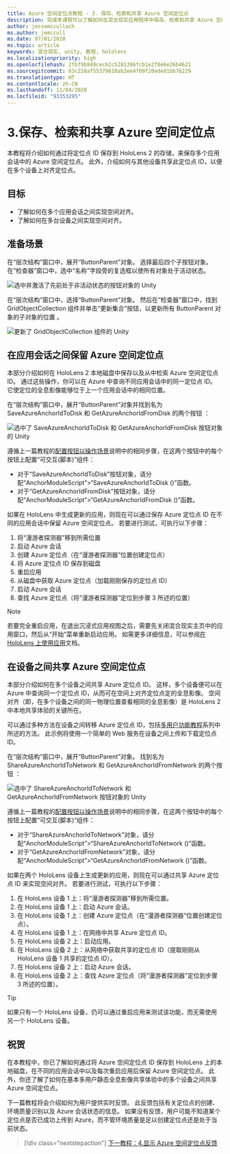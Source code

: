 ```yaml
---
title: Azure 空间定位点教程 - 3. 保存、检索和共享 Azure 空间定位点
description: 完成本课程可以了解如何在混合现实应用程序中保存、检索和共享 Azure 空间定位点。
author: jessemcculloch
ms.author: jemccull
ms.date: 07/01/2020
ms.topic: article
keywords: 混合现实, unity, 教程, hololens
ms.localizationpriority: high
ms.openlocfilehash: 2fbf9b849cec62c5281396fcb1e2f8e6e26b4621
ms.sourcegitcommit: 63c228af55379810ab2ee4f09f20eded1bb76229
ms.translationtype: HT
ms.contentlocale: zh-CN
ms.lasthandoff: 11/04/2020
ms.locfileid: "93353295"
---
```

# <a name="3-saving-retrieving-and-sharing-azure-spatial-anchors"></a>3.保存、检索和共享 Azure 空间定位点

本教程将介绍如何通过将定位点 ID 保存到 HoloLens 2 的存储，来保存多个应用会话中的 Azure 空间定位点。 此外，介绍如何与其他设备共享此定位点 ID，以便在多个设备上对齐定位点。

## <a name="objectives"></a>目标

* 了解如何在多个应用会话之间实现空间对齐。
* 了解如何在多台设备之间实现空间对齐。

## <a name="preparing-the-scene"></a>准备场景

在“层次结构”窗口中，展开“ButtonParent”对象。 选择最后四个子按钮对象。 在“检查器”窗口中，选中“名称”字段旁的复选框以使所有对象处于活动状态。

![选中并激活了先前处于非活动状态的按钮对象的 Unity](images/mr-learning-asa/asa-03-section1-step1-1.png)

在“层次结构”窗口中，选择“ButtonParent”对象。 然后在“检查器”窗口中，找到 GridObjectCollection 组件并单击“更新集合”按钮，以更新所有 ButtonParent 对象的子对象的位置  。

![更新了 GridObjectCollection 组件的 Unity](images/mr-learning-asa/asa-03-section1-step1-2.png)

## <a name="persisting-azure-spatial-anchors-between-app-sessions"></a>在应用会话之间保留 Azure 空间定位点

本部分介绍如何在 HoloLens 2 本地磁盘中保存以及从中检索 Azure 空间定位点 ID。 通过这些操作，你可以在 Azure 中查询不同应用会话中的同一定位点 ID。 它使定位的全息影像能够位于上一个应用会话中的相同位置。

在“层次结构”窗口中，展开“ButtonParent”对象并找到名为 SaveAzureAnchorIdToDisk 和 GetAzureAnchorIdFromDisk 的两个按钮  ：

![选中了 SaveAzureAnchorIdToDisk 和 GetAzureAnchorIdFromDisk 按钮对象的 Unity](images/mr-learning-asa/asa-03-section2-step1-1.png)

遵循上一篇教程的[配置按钮以操作场景](mr-learning-asa-02.md#configuring-the-buttons-to-operate-the-scene)说明中的相同步骤，在这两个按钮中的每个按钮上配置“可交互(脚本)”组件：

* 对于“SaveAzureAnchorIdToDisk”按钮对象，请分配“AnchorModuleScript”>“SaveAzureAnchorIdToDisk ()”函数。 
* 对于“GetAzureAnchorIdFromDisk”按钮对象，请分配“AnchorModuleScript”>“GetAzureAnchorIdFromDisk ()”函数。 

如果在 HoloLens 中生成更新的应用，则现在可以通过保存 Azure 定位点 ID 在不同的应用会话中保留 Azure 空间定位点。 若要进行测试，可执行以下步骤：

1. 将“漫游者探测器”移到所需位置
2. 启动 Azure 会话
3. 创建 Azure 定位点（在“漫游者探测器”位置创建定位点）
4. 将 Azure 定位点 ID 保存到磁盘
5. 重启应用
6. 从磁盘中获取 Azure 定位点（加载刚刚保存的定位点 ID）
7. 启动 Azure 会话
8. 查找 Azure 定位点（将“漫游者探测器”定位到步骤 3 所述的位置）

> [!NOTE]
> 若要完全重启应用，在退出沉浸式应用视图之后，需要先关闭混合现实主页中的应用窗口，然后从“开始”菜单重新启动应用。 如需更多详细信息，可以参阅[在 HoloLens 上使用应用](https://docs.microsoft.com/hololens/holographic-home#using-apps-on-hololens)文档。

## <a name="sharing-azure-spatial-anchors-between-devices"></a>在设备之间共享 Azure 空间定位点

本部分介绍如何在多个设备之间共享 Azure 定位点 ID。 这样，多个设备便可以在 Azure 中查询同一个定位点 ID，从而可在空间上对齐定位点定的全息影像。 空间对齐（即，在多个设备之间的同一物理位置查看相同的全息影像）是 HoloLens 2 中本地共享体验的关键所在。

可以通过多种方法在设备之间转移 Azure 定位点 ID，包括[多用户功能教程](mr-learning-sharing-02.md)系列中所述的方法。 此示例将使用一个简单的 Web 服务在设备之间上传和下载定位点 ID。

在“层次结构”窗口中，展开“ButtonParent”对象。   找到名为 ShareAzureAnchorIdToNetwork 和 GetAzureAnchorIdFromNetwork 的两个按钮 ：

![选中了 ShareAzureAnchorIdToNetwork 和 GetAzureAnchorIdFromNetwork 按钮对象的 Unity](images/mr-learning-asa/asa-03-section3-step1-1.png)

遵循上一篇教程的[配置按钮以操作场景](mr-learning-asa-02.md#configuring-the-buttons-to-operate-the-scene)说明中的相同步骤，在这两个按钮中的每个按钮上配置“可交互(脚本)”组件：

* 对于“ShareAzureAnchorIdToNetwork”对象，请分配“AnchorModuleScript”>“ShareAzureAnchorIdToNetwork ()”函数。 
* 对于“GetAzureAnchorIdFromNetwork”对象，请分配“AnchorModuleScript”>“GetAzureAnchorIdFromNetwork ()”函数。 

如果在两个 HoloLens 设备上生成更新的应用，则现在可以通过共享 Azure 定位点 ID 来实现空间对齐。 若要进行测试，可执行以下步骤：

1. 在 HoloLens 设备 1 上：将“漫游者探测器”移到所需位置。
2. 在 HoloLens 设备 1 上：启动 Azure 会话。
3. 在 HoloLens 设备 1 上：创建 Azure 定位点（在“漫游者探测器”位置创建定位点）。
4. 在 HoloLens 设备 1 上：在网络中共享 Azure 定位点 ID。
5. 在 HoloLens 设备 2 上：启动应用。
6. 在 HoloLens 设备 2 上：从网络中获取共享的定位点 ID（提取刚刚从 HoloLens 设备 1 共享的定位点 ID）。
7. 在 HoloLens 设备 2 上：启动 Azure 会话。
8. 在 HoloLens 设备 2 上：查找 Azure 定位点（将“漫游者探测器”定位到步骤 3 所述的位置）。

> [!TIP]
> 如果只有一个 HoloLens 设备，仍可以通过重启应用来测试该功能，而无需使用另一个 HoloLens 设备。

## <a name="congratulations"></a>祝贺

在本教程中，你已了解如何通过将 Azure 空间定位点 ID 保存到 HoloLens 上的本地磁盘，在不同的应用会话中以及每次重启应用后保留 Azure 空间定位点。 此外，你还了解了如何在基本多用户静态全息影像共享体验中的多个设备之间共享 Azure 空间定位点。

下一篇教程将会介绍如何为用户提供实时反馈。 此反馈包括有关定位点的创建、环境质量识别以及 Azure 会话状态的信息。 如果没有反馈，用户可能不知道某个定位点是否已成功上传到 Azure，而不管环境质量是足以创建定位点还是处于当前状态。

> [!div class="nextstepaction"]
> [下一教程：4.显示 Azure 空间定位点反馈](mr-learning-asa-04.md)
